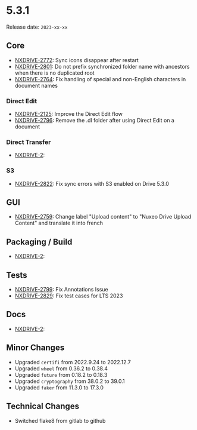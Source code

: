 # 5.3.1

Release date: `2023-xx-xx`

## Core

- [NXDRIVE-2772](https://jira.nuxeo.com/browse/NXDRIVE-2772): Sync icons disappear after restart
- [NXDRIVE-2801](https://jira.nuxeo.com/browse/NXDRIVE-2801): Do not prefix synchronized folder name with ancestors when there is no duplicated root
- [NXDRIVE-2764](https://jira.nuxeo.com/browse/NXDRIVE-2764): Fix handling of special and non-English characters in document names

### Direct Edit

- [NXDRIVE-2125](https://jira.nuxeo.com/browse/NXDRIVE-2125): Improve the Direct Edit flow
- [NXDRIVE-2796](https://jira.nuxeo.com/browse/NXDRIVE-2796): Remove the .dl folder after using Direct Edit on a document

### Direct Transfer

- [NXDRIVE-2](https://jira.nuxeo.com/browse/NXDRIVE-2):

### S3

- [NXDRIVE-2822](https://jira.nuxeo.com/browse/NXDRIVE-2822): Fix sync errors with S3 enabled on Drive 5.3.0

## GUI

- [NXDRIVE-2759](https://jira.nuxeo.com/browse/NXDRIVE-2759): Change label "Upload content" to "Nuxeo Drive Upload Content" and translate it into french

## Packaging / Build

- [NXDRIVE-2](https://jira.nuxeo.com/browse/NXDRIVE-2):

## Tests

- [NXDRIVE-2799](https://jira.nuxeo.com/browse/NXDRIVE-2799): Fix Annotations Issue
- [NXDRIVE-2829](https://jira.nuxeo.com/browse/NXDRIVE-2829): Fix test cases for LTS 2023

## Docs

- [NXDRIVE-2](https://jira.nuxeo.com/browse/NXDRIVE-2):

## Minor Changes

- Upgraded `certifi` from 2022.9.24 to 2022.12.7
- Upgraded `wheel` from 0.36.2 to 0.38.4
- Upgraded `future` from 0.18.2 to 0.18.3
- Upgraded `cryptography` from 38.0.2 to 39.0.1
- Upgraded `faker` from 11.3.0 to 17.3.0

## Technical Changes

- Switched flake8 from gitlab to github

